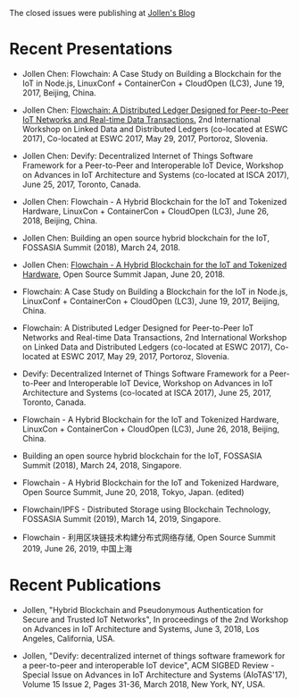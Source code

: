 The closed issues were publishing at [Jollen's Blog](http://jollen.org/blog)

# Recent Presentations

* Jollen Chen: Flowchain: A Case Study on Building a Blockchain for the IoT in Node.js, LinuxConf + ContainerCon + CloudOpen (LC3), June 19, 2017, Beijing, China.

* Jollen Chen: [Flowchain: A Distributed Ledger Designed for Peer-to-Peer IoT Networks and Real-time Data Transactions.](https://sites.google.com/site/lddleswc17/program) 2nd International Workshop on Linked Data and Distributed Ledgers (co-located at ESWC 2017), Co-located at ESWC 2017, May 29, 2017, Portoroz, Slovenia.

* Jollen Chen: Devify: Decentralized Internet of Things Software Framework for a Peer-to-Peer and Interoperable IoT Device, Workshop on Advances in IoT Architecture and Systems (co-located at ISCA 2017), June 25, 2017, Toronto, Canada.

* Jollen Chen: Flowchain - A Hybrid Blockchain for the IoT and Tokenized Hardware,  LinuxCon + ContainerCon + CloudOpen (LC3), June 26, 2018, Beijing, China.

* Jollen Chen: Building an open source hybrid blockchain for the IoT, FOSSASIA Summit (2018), March 24, 2018.

* Jollen Chen: [Flowchain - A Hybrid Blockchain for the IoT and Tokenized Hardware](https://ossalsjp18.sched.com/event/EaYJ/flowchain-a-hybrid-blockchain-for-the-iot-and-tokenized-hardware-jollen-chen-flowchainco), Open Source Summit Japan, June 20, 2018.


*  Flowchain: A Case Study on Building a Blockchain for the IoT in Node.js, LinuxConf + ContainerCon + CloudOpen (LC3), June 19, 2017, Beijing, China.
* Flowchain: A Distributed Ledger Designed for Peer-to-Peer IoT Networks and Real-time Data Transactions, 2nd International Workshop on Linked Data and Distributed Ledgers (co-located at ESWC 2017), Co-located at ESWC 2017, May 29, 2017, Portoroz, Slovenia.
* Devify: Decentralized Internet of Things Software Framework for a Peer-to-Peer and Interoperable IoT Device, Workshop on Advances in IoT Architecture and Systems (co-located at ISCA 2017), June 25, 2017, Toronto, Canada.
* Flowchain - A Hybrid Blockchain for the IoT and Tokenized Hardware,  LinuxCon + ContainerCon + CloudOpen (LC3), June 26, 2018, Beijing, China.
* Building an open source hybrid blockchain for the IoT, FOSSASIA Summit (2018), March 24, 2018, Singapore.
* Flowchain - A Hybrid Blockchain for the IoT and Tokenized Hardware, Open Source Summit, June 20, 2018, Tokyo, Japan. (edited) 
* Flowchain/IPFS - Distributed Storage using Blockchain Technology, FOSSASIA Summit (2019), March 14, 2019, Singapore.
* Flowchain - 利用区块链技术构建分布式网络存储,  Open Source Summit 2019, June 26, 2019, 中国上海


# Recent Publications

* Jollen, "Hybrid Blockchain and Pseudonymous Authentication for Secure and Trusted IoT Networks", In proceedings of the 2nd Workshop on Advances in IoT Architecture and Systems, June 3, 2018, Los Angeles, California, USA.

* Jollen, "Devify: decentralized internet of things software framework for a peer-to-peer and interoperable IoT device", ACM SIGBED Review - Special Issue on Advances in IoT Architecture and Systems (AIoTAS'17), Volume 15 Issue 2, Pages 31-36, March 2018, New York, NY, USA.



